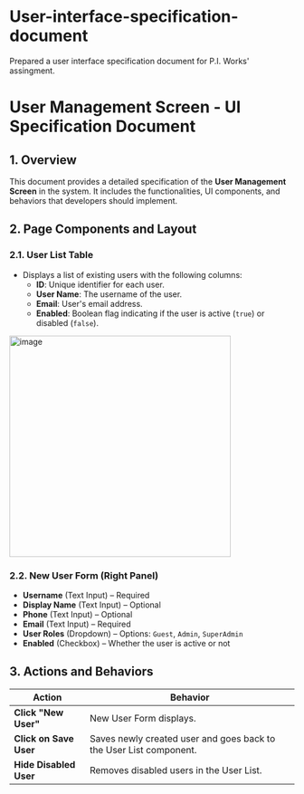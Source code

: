 # User-interface-specification-document
Prepared a user interface specification document for P.I. Works' assingment.
# User Management Screen - UI Specification Document

## 1. Overview
This document provides a detailed specification of the **User Management Screen** in the system. It includes the functionalities, UI components, and behaviors that developers should implement.

## 2. Page Components and Layout
### 2.1. User List Table
- Displays a list of existing users with the following columns:
  - **ID**: Unique identifier for each user.
  - **User Name**: The username of the user.
  - **Email**: User's email address.
  - **Enabled**: Boolean flag indicating if the user is active (`true`) or disabled (`false`).
<img width="391" alt="image" src="https://github.com/user-attachments/assets/15961a27-58a4-45d3-acee-ab042d55d0d6" />

### 2.2. New User Form (Right Panel)
- **Username** (Text Input) – Required
- **Display Name** (Text Input) – Optional
- **Phone** (Text Input) – Optional
- **Email** (Text Input) – Required
- **User Roles** (Dropdown) – Options: `Guest`, `Admin`, `SuperAdmin`
- **Enabled** (Checkbox) – Whether the user is active or not

## 3. Actions and Behaviors
| **Action** | **Behavior** |
|------------|-------------|
| **Click "New User"** | New User Form displays. |
| **Click on Save User** | Saves newly created user and goes back to the User List component. |
| **Hide Disabled User** | Removes disabled users in the User List. |

